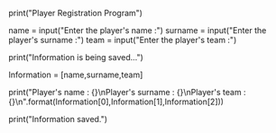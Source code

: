 print("Player Registration Program")

name = input("Enter the player's name :")
surname = input("Enter the player's surname :")
team = input("Enter the player's team :")

print("Information is being saved...")

Information = [name,surname,team]

print("Player's name : {}\nPlayer's surname : {}\nPlayer's team : {}\n".format(Information[0],Information[1],Information[2]))

print("Information saved.")
